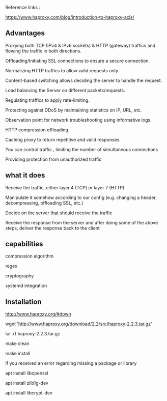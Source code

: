 


Reference links :

https://www.haproxy.com/blog/introduction-to-haproxy-acls/






## Advantages

Proxying both TCP (IPv4 & IPv6 sockets) & HTTP (gateway) traffics and flowing the traffic in both directions.

Offloading/Initiating SSL connections to ensure a secure connection.

Normalizing HTTP traffics to allow valid requests only.

Content-based switching allows deciding the server to handle the request.

Load balancing the Server on different packets/requests.

Regulating traffics to apply rate-limiting.

Protecting against DDoS by maintaining statistics on IP, URL, etc.

Observation point for network troubleshooting using informative logs.

HTTP compression offloading.

Caching proxy to return repetitive and valid responses.

You can control traffic , limiting the number of simultaneous connections

Providing protection from unauthorized traffic


## what it does 

Receive the traffic, either layer 4 (TCP) or layer 7 (HTTP)

Manipulate it somehow according to our config (e.g. changing a header, decompressing, offloading SSL, etc.)

Decide on the server that should receive the traffic

Receive the response from the server and after doing some of the above steps, deliver the response back to the client



## capabilities

compression algorithm

regex

cryptography

systemd integration





## Installation 

http://www.haproxy.org/#down

wget 'http://www.haproxy.org/download/2.2/src/haproxy-2.2.3.tar.gz'

tar xf haproxy-2.2.3.tar.gz

make clean

make install


If you received an error regarding missing a package or library

apt install libopenssl

apt install zlib1g-dev

apt install libcrypt-dev
